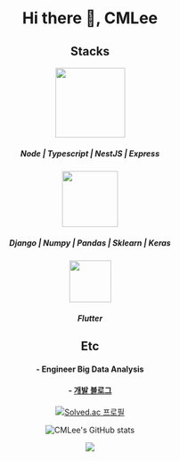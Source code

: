 <div align='center'>

# Hi there 👋, CMLee

  
<!--
**One-armed-boy/One-armed-boy** is a ✨ _special_ ✨ repository because its `README.md` (this file) appears on your GitHub profile.

Here are some ideas to get you started:

- 🔭 I’m currently working on ...
- 🌱 I’m currently learning ...
- 👯 I’m looking to collaborate on ...
- 🤔 I’m looking for help with ...
- 💬 Ask me about ...
- 📫 How to reach me: ...
- 😄 Pronouns: ...
- ⚡ Fun fact: ...
-->

  
## Stacks 

<img align='center' src="https://img.shields.io/badge/JavaScript-F7DF1E?style=round&logo=JavaScript&logoColor=black"  width="125"/><div></div>
##### Node | Typescript | NestJS | Express
###
<img align='center' src="https://img.shields.io/badge/Python-3776AB?style=round&logo=Python&logoColor=white" width="100"/><div></div>
##### Django | Numpy | Pandas | Sklearn | Keras
###
<img align='center' src="https://img.shields.io/badge/Dart-0175C2?style=round&logo=Dart&logoColor=white"  width="75"/><div></div>
##### Flutter
###
<!-- <img align='center' src="https://img.shields.io/badge/Java-007396?style=round&logo=Java&logoColor=white"  width="50"/><div></div> -->
 
## Etc
#### - Engineer Big Data Analysis
#### - <a href="https://one-armed-boy.tistory.com/">개발 블로그</a>

[![Solved.ac 프로필](http://mazassumnida.wtf/api/v2/generate_badge?boj=lcm5500)](https://solved.ac/lcm5500) <div></div>
![CMLee's GitHub stats](https://github-readme-stats.vercel.app/api?username=One-armed-boy&show_icons=true&theme=radical)

<div align="center">
    <img src="https://github-readme-stats.vercel.app/api/top-langs/?username=One-armed-boy&layout=compact&theme=tokyonight">
</div>
</div> 
